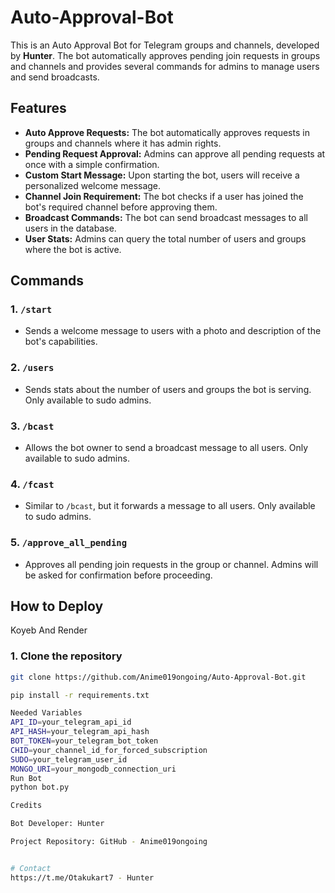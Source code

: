 # Auto-Approval-Bot

This is an Auto Approval Bot for Telegram groups and channels, developed by **Hunter**. The bot automatically approves pending join requests in groups and channels and provides several commands for admins to manage users and send broadcasts.

## Features

- **Auto Approve Requests:** The bot automatically approves requests in groups and channels where it has admin rights.
- **Pending Request Approval:** Admins can approve all pending requests at once with a simple confirmation.
- **Custom Start Message:** Upon starting the bot, users will receive a personalized welcome message.
- **Channel Join Requirement:** The bot checks if a user has joined the bot's required channel before approving them.
- **Broadcast Commands:** The bot can send broadcast messages to all users in the database.
- **User Stats:** Admins can query the total number of users and groups where the bot is active.
  
## Commands

### 1. `/start`
- Sends a welcome message to users with a photo and description of the bot's capabilities.

### 2. `/users`
- Sends stats about the number of users and groups the bot is serving. Only available to sudo admins.

### 3. `/bcast`
- Allows the bot owner to send a broadcast message to all users. Only available to sudo admins.
  
### 4. `/fcast`
- Similar to `/bcast`, but it forwards a message to all users. Only available to sudo admins.

### 5. `/approve_all_pending`
- Approves all pending join requests in the group or channel. Admins will be asked for confirmation before proceeding.

## How to Deploy
Koyeb And Render 

### 1. Clone the repository
```bash
git clone https://github.com/Anime019ongoing/Auto-Approval-Bot.git

pip install -r requirements.txt

Needed Variables
API_ID=your_telegram_api_id
API_HASH=your_telegram_api_hash
BOT_TOKEN=your_telegram_bot_token
CHID=your_channel_id_for_forced_subscription
SUDO=your_telegram_user_id
MONGO_URI=your_mongodb_connection_uri
Run Bot
python bot.py

Credits

Bot Developer: Hunter

Project Repository: GitHub - Anime019ongoing


# Contact
https://t.me/Otakukart7 - Hunter

